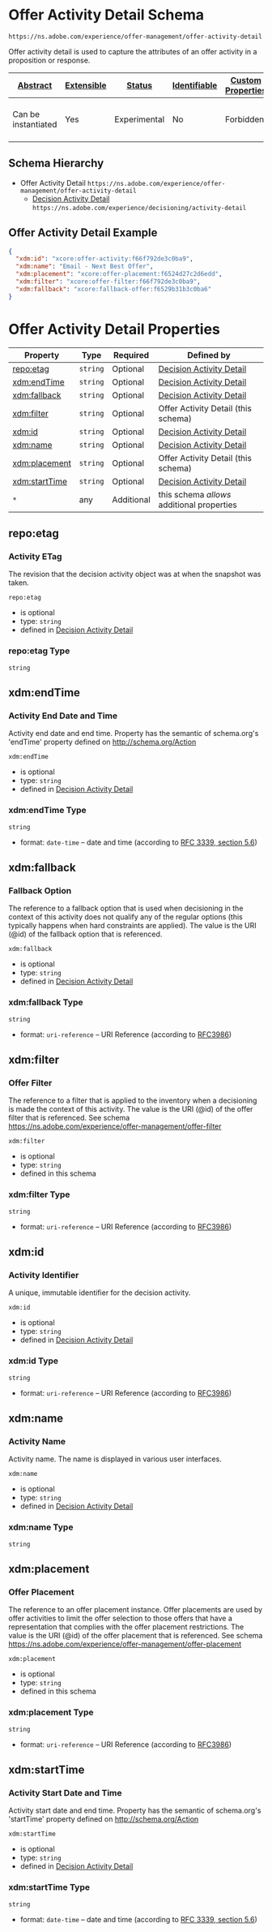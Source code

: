 
# Offer Activity Detail Schema

```
https://ns.adobe.com/experience/offer-management/offer-activity-detail
```

Offer activity detail is used to capture the attributes of an offer activity in a proposition or response.

| [Abstract](../../../../abstract.md) | [Extensible](../../../../extensions.md) | [Status](../../../../status.md) | [Identifiable](../../../../id.md) | [Custom Properties](../../../../extensions.md) | [Additional Properties](../../../../extensions.md) | Defined In |
|-------------------------------------|-----------------------------------------|---------------------------------|-----------------------------------|------------------------------------------------|----------------------------------------------------|------------|
| Can be instantiated | Yes | Experimental | No | Forbidden | Permitted | [adobe/experience/offer-management/offer-activity-detail.schema.json](adobe/experience/offer-management/offer-activity-detail.schema.json) |
## Schema Hierarchy

* Offer Activity Detail `https://ns.adobe.com/experience/offer-management/offer-activity-detail`
  * [Decision Activity Detail](../decisioning/activity-detail.schema.md) `https://ns.adobe.com/experience/decisioning/activity-detail`


## Offer Activity Detail Example
```json
{
  "xdm:id": "xcore:offer-activity:f66f792de3c0ba9",
  "xdm:name": "Email - Next Best Offer",
  "xdm:placement": "xcore:offer-placement:f6524d27c2d6edd",
  "xdm:filter": "xcore:offer-filter:f66f792de3c0ba9",
  "xdm:fallback": "xcore:fallback-offer:f6529b31b3c0ba6"
}
```

# Offer Activity Detail Properties

| Property | Type | Required | Defined by |
|----------|------|----------|------------|
| [repo:etag](#repoetag) | `string` | Optional | [Decision Activity Detail](../decisioning/activity-detail.schema.md#repoetag) |
| [xdm:endTime](#xdmendtime) | `string` | Optional | [Decision Activity Detail](../decisioning/activity-detail.schema.md#xdmendtime) |
| [xdm:fallback](#xdmfallback) | `string` | Optional | [Decision Activity Detail](../decisioning/activity-detail.schema.md#xdmfallback) |
| [xdm:filter](#xdmfilter) | `string` | Optional | Offer Activity Detail (this schema) |
| [xdm:id](#xdmid) | `string` | Optional | [Decision Activity Detail](../decisioning/activity-detail.schema.md#xdmid) |
| [xdm:name](#xdmname) | `string` | Optional | [Decision Activity Detail](../decisioning/activity-detail.schema.md#xdmname) |
| [xdm:placement](#xdmplacement) | `string` | Optional | Offer Activity Detail (this schema) |
| [xdm:startTime](#xdmstarttime) | `string` | Optional | [Decision Activity Detail](../decisioning/activity-detail.schema.md#xdmstarttime) |
| `*` | any | Additional | this schema *allows* additional properties |

## repo:etag
### Activity ETag

The revision that the decision activity object was at when the snapshot was taken.

`repo:etag`
* is optional
* type: `string`
* defined in [Decision Activity Detail](../decisioning/activity-detail.schema.md#repoetag)

### repo:etag Type


`string`






## xdm:endTime
### Activity End Date and Time

Activity end date and end time. Property has the semantic of schema.org's 'endTime' property defined on http://schema.org/Action

`xdm:endTime`
* is optional
* type: `string`
* defined in [Decision Activity Detail](../decisioning/activity-detail.schema.md#xdmendtime)

### xdm:endTime Type


`string`
* format: `date-time` – date and time (according to [RFC 3339, section 5.6](http://tools.ietf.org/html/rfc3339))






## xdm:fallback
### Fallback Option

The reference to a fallback option that is used when decisioning in the context of this activity does not qualify any of the regular options (this typically happens when hard constraints are applied). The value is the URI (@id) of the fallback option that is referenced.

`xdm:fallback`
* is optional
* type: `string`
* defined in [Decision Activity Detail](../decisioning/activity-detail.schema.md#xdmfallback)

### xdm:fallback Type


`string`
* format: `uri-reference` – URI Reference (according to [RFC3986](https://tools.ietf.org/html/rfc3986))






## xdm:filter
### Offer Filter

The reference to a filter that is applied to the inventory when a decisioning is made the context of this activity. The value is the URI (@id) of the offer filter that is referenced. See schema https://ns.adobe.com/experience/offer-management/offer-filter

`xdm:filter`
* is optional
* type: `string`
* defined in this schema

### xdm:filter Type


`string`
* format: `uri-reference` – URI Reference (according to [RFC3986](https://tools.ietf.org/html/rfc3986))






## xdm:id
### Activity Identifier

A unique, immutable identifier for the decision activity.

`xdm:id`
* is optional
* type: `string`
* defined in [Decision Activity Detail](../decisioning/activity-detail.schema.md#xdmid)

### xdm:id Type


`string`
* format: `uri-reference` – URI Reference (according to [RFC3986](https://tools.ietf.org/html/rfc3986))






## xdm:name
### Activity Name

Activity name. The name is displayed in various user interfaces.

`xdm:name`
* is optional
* type: `string`
* defined in [Decision Activity Detail](../decisioning/activity-detail.schema.md#xdmname)

### xdm:name Type


`string`






## xdm:placement
### Offer Placement

The reference to an offer placement instance. Offer placements are used by offer activities to limit the offer selection to those offers that have a representation that complies with the offer placement restrictions. The value is the URI (@id) of the offer placement that is referenced. See schema https://ns.adobe.com/experience/offer-management/offer-placement

`xdm:placement`
* is optional
* type: `string`
* defined in this schema

### xdm:placement Type


`string`
* format: `uri-reference` – URI Reference (according to [RFC3986](https://tools.ietf.org/html/rfc3986))






## xdm:startTime
### Activity Start Date and Time

Activity start date and end time. Property has the semantic of schema.org's 'startTime' property defined on http://schema.org/Action

`xdm:startTime`
* is optional
* type: `string`
* defined in [Decision Activity Detail](../decisioning/activity-detail.schema.md#xdmstarttime)

### xdm:startTime Type


`string`
* format: `date-time` – date and time (according to [RFC 3339, section 5.6](http://tools.ietf.org/html/rfc3339))





